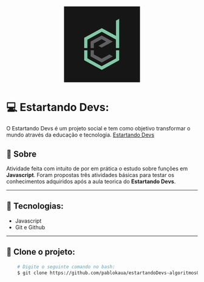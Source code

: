 <h1 align="center">
    <img src="img/estartandoDevs.jpg">
</h1>

# 💻 Estartando Devs:
O Estartando Devs é um projeto social e tem como objetivo transformar o mundo através da educação e tecnologia.
[Estartando Devs](https://www.estartandodevs.com.br/)



## 📜 Sobre
Atividade feita com intuito de por em prática o estudo sobre funções em **Javascript**. Foram propostas três atividades básicas para testar os conhecimentos adquiridos após a aula teorica do **Estartando Devs**.

---

## 🚀 Tecnologias:
* Javascript
* Git e Github

---

## 👥 Clone o projeto:
```bash
    # Digite o seguinte comando no bash:
    $ git clone https://github.com/pablokaua/estartandoDevs-algoritmos02.git
```
